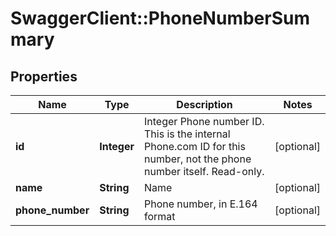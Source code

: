 # SwaggerClient::PhoneNumberSummary

## Properties
Name | Type | Description | Notes
------------ | ------------- | ------------- | -------------
**id** | **Integer** | Integer Phone number ID. This is the internal Phone.com ID for this number, not the phone number itself. Read-only. | [optional] 
**name** | **String** | Name | [optional] 
**phone_number** | **String** | Phone number, in E.164 format | [optional] 



